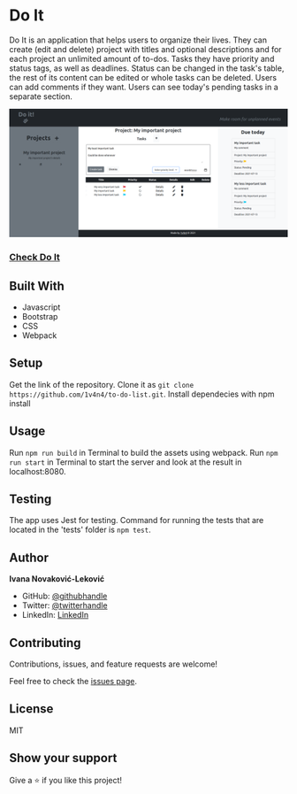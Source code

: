 # Do It

Do It is an application that helps users to organize their lives. They can create (edit and delete) project with titles and optional descriptions and for each project an unlimited amount of to-dos.
Tasks they have priority and status tags, as well as deadlines. Status can be changed in the task's table, the rest of its content can be edited or whole tasks can be deleted. Users can add comments if they want.
Users can see today's pending tasks in a separate section.

![Screenshot](./dist/images/ScreenshotTodo.png)

### [Check Do It](https://1v4n4.github.io/Do-It/)

## Built With

  - Javascript
  - Bootstrap
  - CSS
  - Webpack

## Setup

  Get the link of the repository.
  Clone it as `git clone https://github.com/1v4n4/to-do-list.git`.
  Install  dependecies with npm install

## Usage

  Run `npm run build` in  Terminal to build the assets using webpack.
  Run `npm run start` in Terminal to start the server and look at the result in localhost:8080.

## Testing
The app uses Jest for testing. Command for running the tests that are located in the 'tests' folder is `npm test`.

## Author
**Ivana Novaković-Leković**

- GitHub: [@githubhandle](https://github.com/1v4n4)
- Twitter: [@twitterhandle](https://twitter.com/_1v4n4)
- LinkedIn: [LinkedIn](https://www.linkedin.com/in/1v4n4/)


## Contributing

Contributions, issues, and feature requests are welcome!

Feel free to check the [issues page](https://github.com/1v4n4/to-do-list/issues).

## License
MIT

## Show your support

Give a ⭐️ if you like this project!
